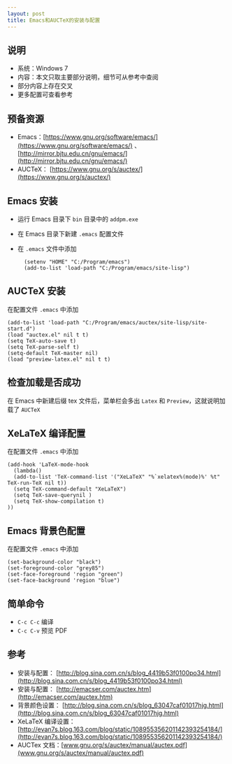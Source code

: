 ```yaml
---
layout: post
title: Emacs和AUCTeX的安装与配置
---
```


## 说明 ##
- 系统：Windows 7
- 内容：本文只取主要部分说明，细节可从参考中查阅
- 部分内容上存在交叉
- 更多配置可查看参考

## 预备资源 ##
- Emacs：[https://www.gnu.org/software/emacs/](https://www.gnu.org/software/emacs/)
、[http://mirror.bjtu.edu.cn/gnu/emacs/](http://mirror.bjtu.edu.cn/gnu/emacs/)
- AUCTeX：
[https://www.gnu.org/s/auctex/‎](https://www.gnu.org/s/auctex/‎)

## Emacs 安装 ##
- 运行 Emacs 目录下 `bin` 目录中的 `addpm.exe`
- 在 Emacs 目录下新建 `.emacs` 配置文件
- 在 `.emacs` 文件中添加

    	(setenv "HOME" "C:/Program/emacs")
    	(add-to-list 'load-path "C:/Program/emacs/site-lisp")

## AUCTeX 安装 ##
在配置文件  `.emacs`  中添加

    (add-to-list 'load-path "C:/Program/emacs/auctex/site-lisp/site-start.d")
    (load "auctex.el" nil t t)
    (setq TeX-auto-save t)
    (setq TeX-parse-self t)
    (setq-default TeX-master nil)
    (load "preview-latex.el" nil t t)

## 检查加载是否成功 ##
在 Emacs 中新建后缀 tex 文件后，菜单栏会多出 `Latex` 和 `Preview`，这就说明加载了 `AUCTeX`

## XeLaTeX 编译配置 ##
在配置文件  `.emacs`  中添加

    (add-hook 'LaTeX-mode-hook 
      (lambda()
      (add-to-list 'TeX-command-list '("XeLaTeX" "%`xelatex%(mode)%' %t" TeX-run-TeX nil t))
      (setq TeX-command-default "XeLaTeX")
      (setq TeX-save-querynil )
      (setq TeX-show-compilation t)
    ))

## Emacs 背景色配置 ##
在配置文件  `.emacs`  中添加

    (set-background-color "black")
    (set-foreground-color "grey85")
    (set-face-foreground 'region "green")
    (set-face-background 'region "blue")

## 简单命令 ##
- `C-c C-c` 编译
- `C-c C-v` 预览 PDF

## 参考 ##
- 安装与配置： [http://blog.sina.com.cn/s/blog_4419b53f0100po34.html](http://blog.sina.com.cn/s/blog_4419b53f0100po34.html)
- 安装与配置： [http://emacser.com/auctex.htm](http://emacser.com/auctex.htm)
- 背景颜色设置： [http://blog.sina.com.cn/s/blog_63047caf01017hjg.html](http://blog.sina.com.cn/s/blog_63047caf01017hjg.html)
- XeLaTeX 编译设置： [http://evan7s.blog.163.com/blog/static/108955356201142393254184/](http://evan7s.blog.163.com/blog/static/108955356201142393254184/)
- AUCTex 文档：[www.gnu.org/s/auctex/manual/auctex.pdf](www.gnu.org/s/auctex/manual/auctex.pdf)